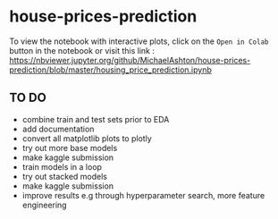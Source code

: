 # house-prices-prediction

To view the notebook with interactive plots, click on the `Open in Colab` button in the notebook or visit this link :
https://nbviewer.jupyter.org/github/MichaelAshton/house-prices-prediction/blob/master/housing_price_prediction.ipynb

## TO DO
- combine train and test sets prior to EDA
- add documentation
- convert all matplotlib plots to plotly
- try out more base models
- make kaggle submission
- train models in a loop
- try out stacked models
- make kaggle submission
- improve results e.g through hyperparameter search, more feature engineering
